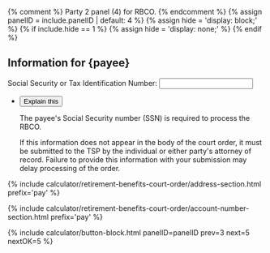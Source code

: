 {% comment %}
Party 2 panel (4) for RBCO.
{% endcomment %}
{% assign panelID = include.panelID | default: 4 %}
{% assign hide = 'display: block;' %}
{% if include.hide == 1 %} {% assign hide = 'display: none;' %} {% endif %}

<section id="panel-{{ panelID }}" class="calculator-panel" style="{{ hide }}"  markdown="1">

<!-- Social Security number -->
<div class="panel-form-field" id="paySSN-outer-div">
  <h2 id="payPanel-H2-2">Information for {payee}</h2>
    <div id="paySSN-div">
      <label class="" id="paySSN-label" for="paySSN">Social Security or Tax Identification Number:</label>
      <span class="" id="paySSN-error-message" role="alert"></span>
      <input id="paySSN" name="paySSN" class="format-left" value="" data-store="" myPlaceholder=""
        aria-labelledby="paySSN-label" type="text"  xdisabled xpattern="\d*"
        onKeyDown="return filterNumeric(event);" onDragStart="return false;" onDrop="return false;"
        onblur="SSNGood(0, 1, 'pay');" onchange="SSNGood(0, 1, 'pay');" maxlength="9">
    </div>
    <!-- Explain this -->
    <ul class="usa-accordion explain-this">
    <li>
    <button class="usa-accordion-button" aria-expanded="false" aria-controls="paySSN-details">Explain this</button>
    <div id="paySSN-details" class="usa-accordion-content">
      <p>The payee's Social Security number (SSN) is required to process the RBCO.<span id="alertName"></span></p>
      <p>If this information does not appear in the body of the court order, it must be submitted to the TSP by the individual or either party's attorney of record. Failure to provide this information with your submission may delay processing of the order.</p>
    </div>
    </li>
    </ul>
  </div>


{% include calculator/retirement-benefits-court-order/address-section.html prefix='pay' %}

{% include calculator/retirement-benefits-court-order/account-number-section.html prefix='pay' %}

{% include calculator/button-block.html panelID=panelID prev=3 next=5 nextOK=5 %}

</section>
